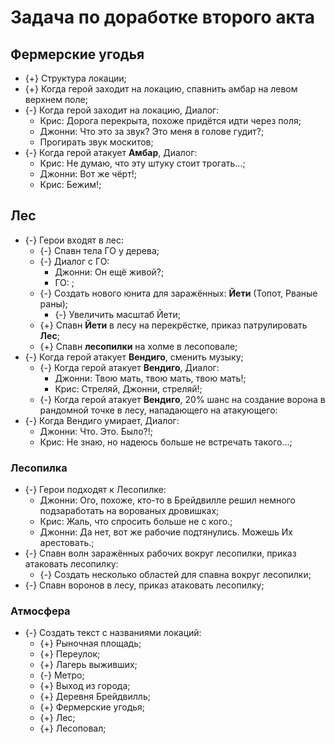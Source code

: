 # Задача по доработке второго акта

## Фермерские угодья

* {+} Структура локации;
* {+} Когда герой заходит на локацию, спавнить амбар на левом верхнем поле;
* {-} Когда герой заходит на локацию, Диалог:
   * Крис: Дорога перекрыта, похоже придётся идти через поля;
   * Джонни: Что это за звук? Это меня в голове гудит?;
   * Прогирать звук москитов;
* {-} Когда герой атакует **Амбар**, Диалог:
   * Крис: Не думаю, что эту штуку стоит трогать...;
   * Джонни: Вот же чёрт!;
   * Крис: Бежим!;

## Лес

* {-} Герои входят в лес:
   * {-} Спавн тела ГО у дерева;
   * {-} Диалог с ГО:
      * Джонни: Он ещё живой?;
      * ГО: ;
   * {-} Создать нового юнита для заражённых: **Йети** (Топот, Рваные раны);
      * {-} Увеличить масштаб Йети;
   * {+} Спавн **Йети** в лесу на перекрёстке, приказ патрулировать **Лес**;
   * {+} Спавн **лесопилки** на холме в лесоповале;
* {-} Когда герой атакует **Вендиго**, сменить музыку;
   * {-} Когда герой атакует **Вендиго**, Диалог:
      * Джонни: Твою мать, твою мать, твою мать!;
      * Крис: Стреляй, Джонни, стреляй!;
   * {-} Когда герой атакует **Вендиго**, 20% шанс на создание ворона в рандомной точке в лесу, нападающего на атакующего:
* {-} Когда Вендиго умирает, Диалог:
   * Джонни: Что. Это. Было?!;
   * Крис: Не знаю, но надеюсь больше не встречать такого...;

### Лесопилка

* {-} Герои подходят к Лесопилке:
   * Джонни: Ого, похоже, кто-то в Брейдвилле решил немного подзаработать на ворованых дровишках;
   * Крис: Жаль, что спросить больше не с кого.;
   * Джонни: Да нет, вот же рабочие подтянулись. Можешь Их арестовать.;
* {-} Спавн волн заражённых рабочих вокруг лесопилки, приказ атаковать лесопилку:
   * {-} Создать несколько областей для спавна вокруг лесопилки;
* {-} Спавн воронов в лесу, приказ атаковать лесопилку;

### Атмосфера

* {-} Создать текст с названиями локаций:
   * {+} Рыночная площадь;
   * {+} Переулок;
   * {+} Лагерь выживших;
   * {-} Метро;
   * {+} Выход из города;
   * {+} Деревня Брейдвилль;
   * {+} Фермерские угодья;
   * {+} Лес;
   * {+} Лесоповал;

